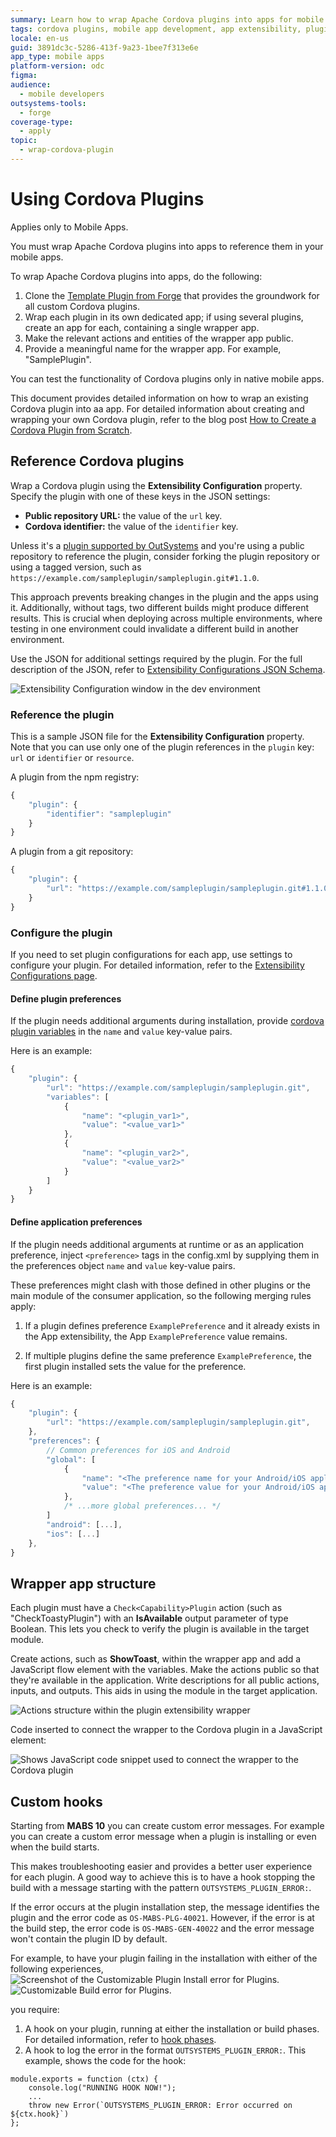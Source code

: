 ```yaml
---
summary: Learn how to wrap Apache Cordova plugins into apps for mobile development using OutSystems Developer Cloud (ODC).
tags: cordova plugins, mobile app development, app extensibility, plugin management, outsystems developer cloud
locale: en-us
guid: 3891dc3c-5286-413f-9a23-1bee7f313e6e
app_type: mobile apps
platform-version: odc
figma:
audience:
  - mobile developers
outsystems-tools:
  - forge
coverage-type:
  - apply
topic:
  - wrap-cordova-plugin
---
```


# Using Cordova Plugins

<div class="info" markdown="1">

Applies only to Mobile Apps.

</div>

You must wrap Apache Cordova plugins into apps to reference them in your mobile apps.

To wrap Apache Cordova plugins into apps, do the following:

1. Clone the [Template Plugin from Forge](<https://www.outsystems.com/forge/component-overview/1676/template-plugin/>) that provides the groundwork for all custom Cordova plugins.
1. Wrap each plugin in its own dedicated app; if using several plugins, create an app for each, containing a single wrapper app.
1. Make the relevant actions and entities of the wrapper app public.
1. Provide a meaningful name for the wrapper app. For example, "SamplePlugin".

You can test the functionality of Cordova plugins only in native mobile apps.

This document provides detailed information on how to wrap an existing Cordova plugin into aa app.
For detailed information about creating and wrapping your own Cordova plugin, refer to the blog post [How to Create a Cordova Plugin from Scratch](<https://www.outsystems.com/blog/posts/how-to-create-a-cordova-plugin-from-scratch/>).

## Reference Cordova plugins

Wrap a Cordova plugin using the **Extensibility Configuration** property. Specify the plugin with one of these keys in the JSON settings:

* **Public repository URL:**  the value of the `url` key.
* **Cordova identifier:** the value of the `identifier` key.

Unless it's a [plugin supported by OutSystems](intro.md) and you're using a public repository to reference the plugin, consider forking the plugin repository or using a tagged version, such as `https://example.com/sampleplugin/sampleplugin.git#1.1.0`.

This approach prevents breaking changes in the plugin and the apps using it. Additionally, without tags, two different builds might produce different results. This is crucial when deploying across multiple environments, where testing in one environment could invalidate a different build in another environment.

Use the JSON for additional settings required by the plugin. For the full description of the JSON, refer to [Extensibility Configurations JSON Schema](../../building-apps/mobile/extensibility-configurations-json-schema.md).

![Extensibility Configuration window in the dev environment](images/plugin-exensibility-window-ss.png "Extensibility Configuration Window")

### Reference the plugin

This is a sample JSON file for the **Extensibility Configuration** property. Note that you can use only one of the plugin references in the `plugin` key: `url` or `identifier` or `resource`.

A plugin from the npm registry:

```javascript
{
    "plugin": {
        "identifier": "sampleplugin"
    }
}
```

A plugin from a git repository:

```javascript
{
    "plugin": {
        "url": "https://example.com/sampleplugin/sampleplugin.git#1.1.0"
    }
}
```

### Configure the plugin

If you need to set plugin configurations for each app, use settings to configure your plugin. For detailed information, refer to the [Extensibility Configurations page](../../building-apps/mobile/extensibility-configurations.md).

#### Define plugin preferences

If the plugin needs additional arguments during installation, provide [cordova plugin variables](https://cordova.apache.org/docs/en/11.x/plugin_ref/spec.html#preference) in the `name` and `value` key-value pairs.

Here is an example:

```javascript
{
    "plugin": {
        "url": "https://example.com/sampleplugin/sampleplugin.git",
        "variables": [
            {
                "name": "<plugin_var1>",
                "value": "<value_var1>"
            },
            {
                "name": "<plugin_var2>",
                "value": "<value_var2>"
            }
        ]
    }
}
```

#### Define application preferences

If the plugin needs additional arguments at runtime or as an application preference, inject `<preference>` tags in the config.xml by supplying them in the preferences object `name` and `value` key-value pairs.

These preferences might clash with those defined in other plugins or the main module of the consumer application, so the following merging rules apply:

1. If a plugin defines preference `ExamplePreference` and it already exists in the App extensibility, the App `ExamplePreference` value remains.

1. If multiple plugins define the same preference `ExamplePreference`, the first plugin installed sets the value for the preference.

Here is an example:

```javascript
{
    "plugin": {
        "url": "https://example.com/sampleplugin/sampleplugin.git",
    },
    "preferences": {
        // Common preferences for iOS and Android
        "global": [
            {
                "name": "<The preference name for your Android/iOS application>",
                "value": "<The preference value for your Android/iOS application>"
            },
            /* ...more global preferences... */
        ]
        "android": [...],
        "ios": [...]
    },
}
```

## Wrapper app structure

Each plugin must have a `Check<Capability>Plugin` action (such as "CheckToastyPlugin") with an **IsAvailable** output parameter of type Boolean. This lets you check to verify the plugin is available in the target module.

Create actions, such as **ShowToast**, within the wrapper app and add a JavaScript flow element with the variables. Make the actions public so that they're available in the application. Write descriptions for all public actions, inputs, and outputs. This aids in using the module in the target application.

![Actions structure within the plugin extensibility wrapper](images/plugin-exensibility-actions-ss.png "Plugin Extensibility Actions")

Code inserted to connect the wrapper to the Cordova plugin in a JavaScript element:

![Shows JavaScript code snippet used to connect the wrapper to the Cordova plugin](images/plugin-exensibility-js-ss.png "Plugin Extensibility JavaScript Code")

## Custom hooks

Starting from **MABS 10** you can create custom error messages. For example you can create a custom error message when a plugin is installing or even when the build starts.

This makes troubleshooting easier and provides a better user experience for each plugin. A good way to achieve this is to have a hook stopping the build with a message starting with the pattern `OUTSYSTEMS_PLUGIN_ERROR:`.

If the error occurs at the plugin installation step, the message identifies the plugin and the error code as `OS-MABS-PLG-40021`. However, if the error is at the build step, the error code is `OS-MABS-GEN-40022` and the error message won't contain the plugin ID by default.

For example, to have your plugin failing in the installation with either of the following experiences,
![Screenshot of the Customizable Plugin Install error for Plugins.](images/plugin-customize-install-error.png "Customizable Plugin Install Error")
![Customizable Build error for Plugins.](images/plugin-customize-build-error.png "Customizable Build Error")

you require:

1. A hook on your plugin, running at either the installation or build phases. For detailed information, refer to [hook phases](https://cordova.apache.org/docs/en/11.x/guide/appdev/hooks/).
1. A hook to log the error in the format `OUTSYSTEMS_PLUGIN_ERROR:`. This example, shows the code for the hook:

```
module.exports = function (ctx) {
    console.log("RUNNING HOOK NOW!");
    ...
    throw new Error(`OUTSYSTEMS_PLUGIN_ERROR: Error occurred on ${ctx.hook}`)
};
```

